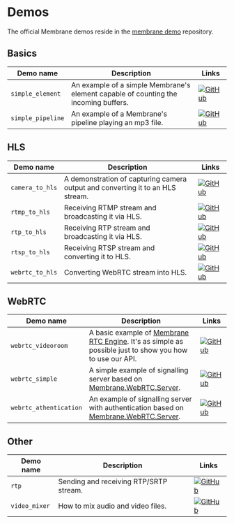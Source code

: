 # Demos
The official Membrane demos reside in the [membrane demo](https://github.com/membraneframework/membrane_demo) repository.


## Basics
| Demo name                   | Description                                                                            | Links                                                                                                                                                                                                                                                                                                                                                                                                                                                                |
| --------------------------- | -------------------------------------------------------------------------------------- | -------------------------------------------------------------------------------------------------------------------------------------------------------------------------------------------------------------------------------------------------------------------------------------------------------------------------------------------------------------------------------------------------------------------------------------------------------------------- |
| `simple_element`      | An example of a simple Membrane's element capable of counting the incoming buffers.                      | [![GitHub](https://api.iconify.design/octicon:logo-github-16.svg?color=gray&height=20)](https://github.com/membraneframework/membrane_demo/tree/master/simple_element)                                                                                |
| `simple_pipeline`    | An example of a Membrane's pipeline playing an mp3 file.                         | [![GitHub](https://api.iconify.design/octicon:logo-github-16.svg?color=gray&height=20)](https://github.com/membraneframework/membrane_demo/tree/master/simple_pipeline)                                                                        |

## HLS
| Demo name                   | Description                                                                            | Links                                                                                                                                                                                                                                                                                                                                                                                                                                                                |
| --------------------------- | -------------------------------------------------------------------------------------- | -------------------------------------------------------------------------------------------------------------------------------------------------------------------------------------------------------------------------------------------------------------------------------------------------------------------------------------------------------------------------------------------------------------------------------------------------------------------- |
| `camera_to_hls`      | A demonstration of capturing camera output and converting it to an HLS stream.                                                | [![GitHub](https://api.iconify.design/octicon:logo-github-16.svg?color=gray&height=20)](https://github.com/membraneframework/membrane_demo/tree/master/camera_to_hls)                                                                                |
| `rtmp_to_hls`      | Receiving RTMP stream and broadcasting it via HLS.                                           | [![GitHub](https://api.iconify.design/octicon:logo-github-16.svg?color=gray&height=20)](https://github.com/membraneframework/membrane_demo/tree/master/rtmp_to_hls) |
| `rtp_to_hls`     | Receiving RTP stream and broadcasting it via HLS.                                            | [![GitHub](https://api.iconify.design/octicon:logo-github-16.svg?color=gray&height=20)](https://github.com/membraneframework/membrane_demo/tree/master/rtp_to_hls)                                                                            |
| `rtsp_to_hls`  | Receiving RTSP stream and converting it to HLS.                                            | [![GitHub](https://api.iconify.design/octicon:logo-github-16.svg?color=gray&height=20)](https://github.com/membraneframework/membrane_demo/tree/master/rtsp_to_hls)                                                                |
| `webrtc_to_hls`      | Converting WebRTC stream into HLS.                                                                        | [![GitHub](https://api.iconify.design/octicon:logo-github-16.svg?color=gray&height=20)](https://github.com/membraneframework/membrane_demo/tree/master/webrtc_to_hls)                                                                                                                                                                                                                                                                                                              |

## WebRTC
| Demo name                   | Description                                                                            | Links                                                                                                                                                                                                                                                                                                                                                                                                                                                                |
| --------------------------- | -------------------------------------------------------------------------------------- | -------------------------------------------------------------------------------------------------------------------------------------------------------------------------------------------------------------------------------------------------------------------------------------------------------------------------------------------------------------------------------------------------------------------------------------------------------------------- |
| `webrtc_videoroom`      | A basic example of [Membrane RTC Engine](https://github.com/membraneframework/membrane_rtc_engine.git). It's as simple as possible just to show you how to use our API.                                                                        | [![GitHub](https://api.iconify.design/octicon:logo-github-16.svg?color=gray&height=20)](https://github.com/membraneframework/membrane_demo/tree/master/webrtc_videoroom)                                                                                                                                                                                                                                                                                                              |
| `webrtc_simple`      | A simple example of signalling server based on [Membrane.WebRTC.Server](https://github.com/membraneframework/webrtc-server.git). | [![GitHub](https://api.iconify.design/octicon:logo-github-16.svg?color=gray&height=20)](https://github.com/membraneframework/membrane_demo/tree/master/webrtc_simple)                                                                                                                                                                                                                                                                                                              |
| `webrtc_athentication`      | An example of signalling server with authentication based on [Membrane.WebRTC.Server](https://github.com/membraneframework/webrtc-server.git).                                                                        | [![GitHub](https://api.iconify.design/octicon:logo-github-16.svg?color=gray&height=20)](https://github.com/membraneframework/membrane_demo/tree/master/webrtc_authentication)                                                                                                                                                                                                                                                                                                              |

## Other
| Demo name                   | Description                                                                            | Links                                                                                                                                                                                                                                                                                                                                                                                                                                                                |
| --------------------------- | -------------------------------------------------------------------------------------- | -------------------------------------------------------------------------------------------------------------------------------------------------------------------------------------------------------------------------------------------------------------------------------------------------------------------------------------------------------------------------------------------------------------------------------------------------------------------- |
| `rtp`   | Sending and receiving RTP/SRTP stream.                                          | [![GitHub](https://api.iconify.design/octicon:logo-github-16.svg?color=gray&height=20)](https://github.com/membraneframework/membrane_demo/tree/master/rtp)                                                                    |
| `video_mixer` | How to mix audio and video files. | [![GitHub](https://api.iconify.design/octicon:logo-github-16.svg?color=gray&height=20)](https://github.com/membraneframework/membrane_demo/tree/master/video_mixer)                                                            |
